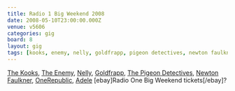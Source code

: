 ```yaml
---
title: Radio 1 Big Weekend 2008
date: 2008-05-10T23:00:00.000Z
venue: v5606
categories: gig
board: 8
layout: gig
tags: [kooks, enemy, nelly, goldfrapp, pigeon detectives, newton faulkner, onerepublic, adele, radio one big weekend]
---
```

<a href="/wiki/kooks">The Kooks</a>, <a href="/wiki/enemy">The Enemy</a>, <a href="/wiki/nelly">Nelly</a>, <a href="/wiki/goldfrapp">Goldfrapp</a>, <a href="/wiki/pigeon+detectives">The Pigeon Detectives</a>, <a href="/wiki/newton+faulkner">Newton Faulkner</a>, <a href="/wiki/onerepublic">OneRepublic</a>, <a href="/wiki/adele">Adele</a>
[ebay]Radio One Big Weekend tickets[/ebay]?